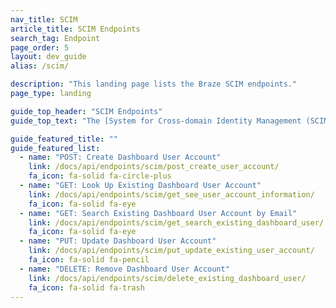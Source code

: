 ```yaml
---
nav_title: SCIM
article_title: SCIM Endpoints
search_tag: Endpoint
page_order: 5
layout: dev_guide
alias: /scim/

description: "This landing page lists the Braze SCIM endpoints."
page_type: landing

guide_top_header: "SCIM Endpoints"
guide_top_text: "The [System for Cross-domain Identity Management (SCIM)](http://www.simplecloud.info/) specification is designed to make managing user identities in cloud-based applications and services easier by providing a defined schema for representing users and groups. Use the Braze SCIM endpoints to manage automated user provisioning."

guide_featured_title: ""
guide_featured_list:
  - name: "POST: Create Dashboard User Account"
    link: /docs/api/endpoints/scim/post_create_user_account/
    fa_icon: fa-solid fa-circle-plus
  - name: "GET: Look Up Existing Dashboard User Account"
    link: /docs/api/endpoints/scim/get_see_user_account_information/
    fa_icon: fa-solid fa-eye
  - name: "GET: Search Existing Dashboard User Account by Email"
    link: /docs/api/endpoints/scim/get_search_existing_dashboard_user/
    fa_icon: fa-solid fa-eye
  - name: "PUT: Update Dashboard User Account"
    link: /docs/api/endpoints/scim/put_update_existing_user_account/
    fa_icon: fa-solid fa-pencil
  - name: "DELETE: Remove Dashboard User Account"
    link: /docs/api/endpoints/scim/delete_existing_dashboard_user/
    fa_icon: fa-solid fa-trash
---
```



